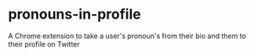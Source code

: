 # pronouns-in-profile
A Chrome extension to take a user's pronoun's from their bio and them to their profile on Twitter
